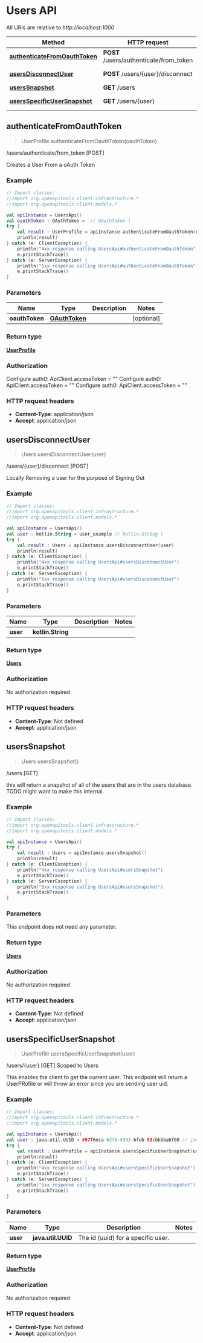 # Users API

All URIs are relative to *http://localhost:1000*

Method | HTTP request | Description
------------- | ------------- | -------------
[**authenticateFromOauthToken**](UsersApi#authenticateFromOauthToken) | **POST** /users/authenticate/from_token | /users/authenticate/from_token [POST]
[**usersDisconnectUser**](UsersApi#usersDisconnectUser) | **POST** /users/\{user\}/disconnect | /users/\{user\}/disconnect [POST]
[**usersSnapshot**](UsersApi#usersSnapshot) | **GET** /users | /users [GET]
[**usersSpecificUserSnapshot**](UsersApi#usersSpecificUserSnapshot) | **GET** /users/\{user\} | /users/\{user\} [GET] Scoped to Users


<a id="authenticateFromOauthToken"></a>
## **authenticateFromOauthToken**
> UserProfile authenticateFromOauthToken(oauthToken)

/users/authenticate/from_token [POST]

Creates a User From a oAuth Token

### Example
```kotlin
// Import classes:
//import org.openapitools.client.infrastructure.*
//import org.openapitools.client.models.*

val apiInstance = UsersApi()
val oauthToken : OAuthToken =  // OAuthToken | 
try {
    val result : UserProfile = apiInstance.authenticateFromOauthToken(oauthToken)
    println(result)
} catch (e: ClientException) {
    println("4xx response calling UsersApi#authenticateFromOauthToken")
    e.printStackTrace()
} catch (e: ServerException) {
    println("5xx response calling UsersApi#authenticateFromOauthToken")
    e.printStackTrace()
}
```

### Parameters

Name | Type | Description  | Notes
------------- | ------------- | ------------- | -------------
 **oauthToken** | [**OAuthToken**](OAuthToken)|  | [optional]

### Return type

[**UserProfile**](UserProfile)

### Authorization


Configure auth0:
    ApiClient.accessToken = ""
Configure auth0:
    ApiClient.accessToken = ""
Configure auth0:
    ApiClient.accessToken = ""

### HTTP request headers

 - **Content-Type**: application/json
 - **Accept**: application/json

<a id="usersDisconnectUser"></a>
## **usersDisconnectUser**
> Users usersDisconnectUser(user)

/users/\{user\}/disconnect [POST]

Locally Removing a user for the purpose of Signing Out

### Example
```kotlin
// Import classes:
//import org.openapitools.client.infrastructure.*
//import org.openapitools.client.models.*

val apiInstance = UsersApi()
val user : kotlin.String = user_example // kotlin.String | 
try {
    val result : Users = apiInstance.usersDisconnectUser(user)
    println(result)
} catch (e: ClientException) {
    println("4xx response calling UsersApi#usersDisconnectUser")
    e.printStackTrace()
} catch (e: ServerException) {
    println("5xx response calling UsersApi#usersDisconnectUser")
    e.printStackTrace()
}
```

### Parameters

Name | Type | Description  | Notes
------------- | ------------- | ------------- | -------------
 **user** | **kotlin.String**|  |

### Return type

[**Users**](Users)

### Authorization

No authorization required

### HTTP request headers

 - **Content-Type**: Not defined
 - **Accept**: application/json

<a id="usersSnapshot"></a>
## **usersSnapshot**
> Users usersSnapshot()

/users [GET]

this will return a snapshot of all of the users that are in the users database. TODO might want to make this internal.

### Example
```kotlin
// Import classes:
//import org.openapitools.client.infrastructure.*
//import org.openapitools.client.models.*

val apiInstance = UsersApi()
try {
    val result : Users = apiInstance.usersSnapshot()
    println(result)
} catch (e: ClientException) {
    println("4xx response calling UsersApi#usersSnapshot")
    e.printStackTrace()
} catch (e: ServerException) {
    println("5xx response calling UsersApi#usersSnapshot")
    e.printStackTrace()
}
```

### Parameters
This endpoint does not need any parameter.

### Return type

[**Users**](Users)

### Authorization

No authorization required

### HTTP request headers

 - **Content-Type**: Not defined
 - **Accept**: application/json

<a id="usersSpecificUserSnapshot"></a>
## **usersSpecificUserSnapshot**
> UserProfile usersSpecificUserSnapshot(user)

/users/\{user\} [GET] Scoped to Users

This enables the client to get the current user.  This endpoint will return a UserPRofile or will throw an error since you are sending user uid.

### Example
```kotlin
// Import classes:
//import org.openapitools.client.infrastructure.*
//import org.openapitools.client.models.*

val apiInstance = UsersApi()
val user : java.util.UUID = 497f6eca-6276-4993-bfeb-53cbbbba6f08 // java.util.UUID | The id (uuid) for a specific user.
try {
    val result : UserProfile = apiInstance.usersSpecificUserSnapshot(user)
    println(result)
} catch (e: ClientException) {
    println("4xx response calling UsersApi#usersSpecificUserSnapshot")
    e.printStackTrace()
} catch (e: ServerException) {
    println("5xx response calling UsersApi#usersSpecificUserSnapshot")
    e.printStackTrace()
}
```

### Parameters

Name | Type | Description  | Notes
------------- | ------------- | ------------- | -------------
 **user** | **java.util.UUID**| The id (uuid) for a specific user. |

### Return type

[**UserProfile**](UserProfile)

### Authorization

No authorization required

### HTTP request headers

 - **Content-Type**: Not defined
 - **Accept**: application/json


